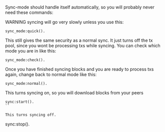 
Sync-mode should handle itself automatically, so you will probably never need these commands:

WARNING syncing will go very slowly unless you use this:
```
sync_mode:quick().
```
This still gives the same security as a normal sync. It just turns off the tx pool, since you wont be processing txs while syncing.
You can check which mode you are in like this:
```
sync_mode:check().
```
Once you have finished syncing blocks and you are ready to process txs again, change back to normal mode like this:
```
sync_mode:normal().
```

This turns syncing on, so you will download blocks from your peers
```
sync:start().
``

This turns syncing off.
```
sync:stop().
```
